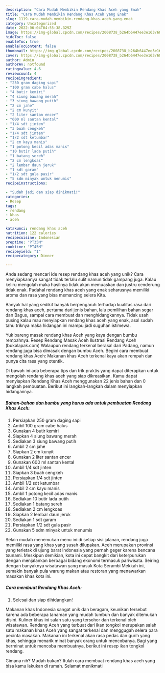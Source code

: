 ```yaml
---
description: "Cara Mudah Membikin Rendang Khas Aceh yang Enak"
title: "Cara Mudah Membikin Rendang Khas Aceh yang Enak"
slug: 1119-cara-mudah-membikin-rendang-khas-aceh-yang-enak
category: Uncategorized
date: 2022-06-04T04:55:38.329Z
image: https://img-global.cpcdn.com/recipes/2008738_b264b6447ee3e163/680x482cq70/rendang-khas-aceh-foto-resep-utama.jpg
hideToc: false
enableToc: true
enableTocContent: false
thumbnail: https://img-global.cpcdn.com/recipes/2008738_b264b6447ee3e163/680x482cq70/rendang-khas-aceh-foto-resep-utama.jpg
cover: https://img-global.cpcdn.com/recipes/2008738_b264b6447ee3e163/680x482cq70/rendang-khas-aceh-foto-resep-utama.jpg
author: Admin
authorAv: notfound
ratingvalue: 4.6
reviewcount: 4
recipeingredient:
- "250 gram daging sapi"
- "100 gram cabe halus"
- "4 butir kemiri"
- "4 siung bawang merah"
- "3 siung bawang putih"
- "2 cm jahe"
- "2 cm kunyit"
- "2 liter santan encer"
- "600 ml santan kental"
- "1/4 sdt jinten"
- "3 buah cengkeh"
- "1/4 sdt jinten"
- "1/2 sdt ketumbar"
- "2 cm kayu manis"
- "1 potong kecil adas manis"
- "10 butir lada putih"
- "1 batang sereh"
- "2 cm lengkoas"
- "2 lembar daun jeruk"
- "1 sdt garam"
- "1/2 sdt gula pasir"
- "5 sdm minyak untuk menumis"
recipeinstructions:

- "Sudah jadi dan siap dinikmati!"
categories:
- Resep
tags:
- rendang
- khas
- aceh

katakunci: rendang khas aceh 
nutrition: 122 calories
recipecuisine: Indonesian
preptime: "PT35M"
cooktime: "PT45M"
recipeyield: "1"
recipecategory: Dinner

---
```





Anda sedang mencari ide resep rendang khas aceh yang unik? Cara menyiapkannya sangat tidak terlalu sulit namun tidak gampang juga. Kalau keliru mengolah maka hasilnya tidak akan memuaskan dan justru cenderung tidak enak. Padahal rendang khas aceh yang enak seharusnya memiliki aroma dan rasa yang bisa memancing selera Kita.





Banyak hal yang sedikit banyak berpengaruh terhadap kualitas rasa dari rendang khas aceh, pertama dari jenis bahan, lalu pemilihan bahan segar dan Bagus, sampai cara membuat dan menghidangkannya. Tidak usah pusing kalau mau menyiapkan rendang khas aceh yang enak,      asal sudah tahu triknya maka hidangan ini mampu jadi suguhan istimewa.














Yuk bareng masak rendang khas Aceh yang kaya dengan bumbu rempahnya. Resep Rendang Masak Aceh Ilustrasi Rendang Aceh (bukalapak.com) Walaupun rendang terkenal berasal dari Padang, namun rendang juga bisa dimasak dengan bumbu Aceh. Begini cara membuat rendang khas Aceh: Makanan khas Aceh terkenal kaya akan rempah dan punya cita rasa yang otentik.






Di bawah ini ada beberapa tips dan trik praktis yang dapat diterapkan untuk mengolah rendang khas aceh yang siap dikreasikan. Kamu dapat menyiapkan Rendang Khas Aceh menggunakan 22 jenis bahan dan 0 langkah pembuatan. Berikut ini langkah-langkah dalam menyiapkan hidangannya.

<!--inarticleads1-->

##### Bahan-bahan dan bumbu yang harus ada untuk pembuatan Rendang Khas Aceh:

1. Persiapkan 250 gram daging sapi
1. Ambil 100 gram cabe halus
1. Gunakan 4 butir kemiri
1. Siapkan 4 siung bawang merah
1. Sediakan 3 siung bawang putih
1. Ambil 2 cm jahe
1. Siapkan 2 cm kunyit
1. Gunakan 2 liter santan encer
1. Gunakan 600 ml santan kental
1. Ambil 1/4 sdt jinten
1. Siapkan 3 buah cengkeh
1. Persiapkan 1/4 sdt jinten
1. Ambil 1/2 sdt ketumbar
1. Ambil 2 cm kayu manis
1. Ambil 1 potong kecil adas manis
1. Sediakan 10 butir lada putih
1. Sediakan 1 batang sereh
1. Sediakan 2 cm lengkoas
1. Siapkan 2 lembar daun jeruk
1. Sediakan 1 sdt garam
1. Persiapkan 1/2 sdt gula pasir
1. Gunakan 5 sdm minyak untuk menumis


Selain mudah menemukan menu ini di setiap sisi jalanan, rendang juga memiliki rasa yang khas yang susah dilupakan. Aceh merupakan provinsi yang terletak di ujung barat Indonesia yang pernah geger karena bencana tsunami. Meskipun demikian, kota ini cepat bangkit dari keterpurukan dengan menjalankan berbagai bidang ekonomi termasuk pariwisata. Seiring dengan banyaknya wisatawan yang masuk Kota Serambi Mekkah ini, semakin banyak pula warung makan atau restoran yang menawarkan masakan khas kota ini. 

<!--inarticleads2-->

##### Cara membuat Rendang Khas Aceh:


1. Selesai dan siap dihidangkan!

Makanan khas Indonesia sangat unik dan beragam, keunikan tersebut karena ada beberapa tanaman yang mudah tumbuh dan banyak ditemukan disini. Kuliner khas ini salah satu yang tersohor dan terkenal oleh wisatawan. Rendang Aceh yang terbuat dari ikan tongkol merupakan salah satu makanan khas Aceh yang sangat terkenal dan menggugah selera para pecinta masakan. Makanan ini terkenal akan rasa pedas dan gurih yang khas, sehingga menarik minat banyak orang untuk mencobanya. Bagi yang berminat untuk mencoba membuatnya, berikut ini resep ikan tongkol rendang. 

Gimana nih? Mudah bukan? Itulah cara membuat rendang khas aceh yang bisa kamu lakukan di rumah. Selamat menikmati
